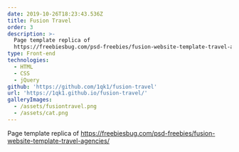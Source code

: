 ```yaml
---
date: 2019-10-26T18:23:43.536Z
title: Fusion Travel
order: 3
description: >-
  Page template replica of
  https://freebiesbug.com/psd-freebies/fusion-website-template-travel-agencies/
type: Front-end
technologies:
  - HTML
  - CSS
  - jQuery
github: 'https://github.com/1qk1/fusion-travel'
url: 'https://1qk1.github.io/fusion-travel/'
galleryImages:
  - /assets/fusiontravel.png
  - /assets/cat.png
---
```

Page template replica of https://freebiesbug.com/psd-freebies/fusion-website-template-travel-agencies/
